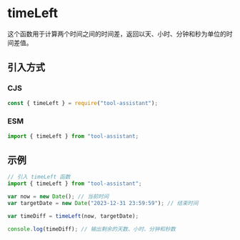 # timeLeft

这个函数用于计算两个时间之间的时间差，返回以天、小时、分钟和秒为单位的时间差值。

## 引入方式

### CJS

```javascript
const { timeLeft } = require("tool-assistant");
```

### ESM

```javascript
import { timeLeft } from "tool-assistant;
```

## 示例

```javascript
// 引入 timeLeft 函数
import { timeLeft } from "tool-assistant";

var now = new Date(); // 当前时间
var targetDate = new Date("2023-12-31 23:59:59"); // 结束时间

var timeDiff = timeLeft(now, targetDate);

console.log(timeDiff); // 输出剩余的天数、小时、分钟和秒数
```
